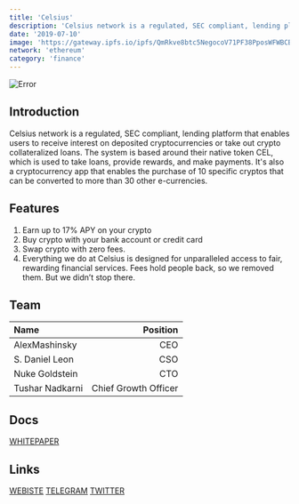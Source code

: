 ```yaml
---
title: 'Celsius'
description: 'Celsius network is a regulated, SEC compliant, lending platform that enables users to receive interest on deposited cryptocurrencies or take out crypto collateralized loans'
date: '2019-07-10'
image: 'https://gateway.ipfs.io/ipfs/QmRkve8btc5NegocoV71PF38PposWFWBCBL8tuhXmCjBFP'
network: 'ethereum'
category: 'finance'
---
```


![Error](https://gateway.ipfs.io/ipfs/QmYv4HBnsym4x9FBn2q5NFzNyabR6tHzKr62Ey48FcwtMv)

## Introduction

Celsius network is a regulated, SEC compliant, lending platform that enables users to receive interest on deposited cryptocurrencies or take out crypto collateralized loans. The system is based around their native token CEL, which is used to take loans, provide rewards, and make payments. It's also a cryptocurrency app that enables the purchase of 10 specific cryptos that can be converted to more than 30 other e-currencies.
## Features
1. Earn up to 17% APY on your crypto
2. Buy crypto with your bank account or credit card
3. Swap crypto with zero fees.
4. Everything we do at Celsius is designed for unparalleled access to fair, rewarding financial services. Fees hold people back, so we removed them. But we didn’t stop there.


## Team

| Name  |  Position |
|:---|---:|
|AlexMashinsky  | CEO |
| S. Daniel Leon | CSO |
|Nuke Goldstein | CTO |
|Tushar Nadkarni | Chief Growth Officer|

## Docs

[WHITEPAPER](https://gateway.ipfs.io/ipfs/QmeHwvB3Quo5Qn3GHsYmrMTpUCwSffE1tSoa5asBD73N9s)


## Links

[WEBISTE](https://celsius.network/)
[TELEGRAM](https://t.me/celsiusnetwork)
[TWITTER](https://twitter.com/celsiusnetwork)
